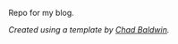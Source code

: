 Repo for my blog.

*Created using a template by [Chad Baldwin](https://chadbaldwin.net/2021/03/14/how-to-build-a-sql-blog.html).*
